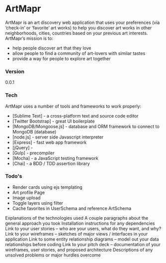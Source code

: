 # ArtMapr

ArtMapr is an art discovery web application that uses your preferences (via ‘check-in’ or ‘favorite’ art works) to help you discover art works in other neighborhoods, cities, countries based on your previous art interests. ArtMapr’s mission is to:

  - help people discover art that they love
  - allow people to find a community of art-lovers with similar tastes
  - provide a way for people to explore art together

### Version
0.0.1

### Tech

ArtMapr uses a number of tools and frameworks to work properly:

* [Sublime Text] - a cross-platform text and source code editor
* [Twitter Bootstrap] - great UI boilerplate
* [MongoDB/Mongoose.js] - database and ORM framework to connect to MongoDB (database)
* [node.js] - server side Javascript interpreter
* [Express] - fast web app framework
* [jQuery] -
* [Gulp] - precompiler
* [Mocha] - a JavaScript testing framework
* [Chai] - a BDD / TDD assertion library


### Todo's

* Render cards using ejs templating
* Art profile Page
* Image upload
* Toggle layers using filter
* Cache favorites in UserSchema and reference ArtSchema


Explanations of the technologies used
A couple paragraphs about the general approach you took
Installation instructions for any dependencies
Link to your user stories – who are your users, what do they want, and why?
Link to your wireframes – sketches of major views / interfaces in your application
Link to some entity relationship diagrams – model out your data relationships before coding
Link to your pitch deck – documentation of your wireframes, user stories, and proposed architecture
Descriptions of any unsolved problems or major hurdles overcome
